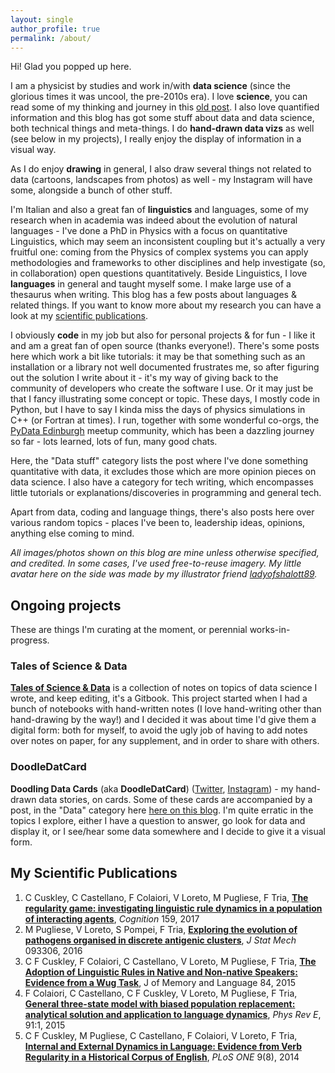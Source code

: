 ```yaml
---
layout: single
author_profile: true
permalink: /about/
---
```


Hi! Glad you popped up here.

I am a physicist by studies and work in/with **data science** (since the glorious times it was uncool, the pre-2010s era). I love **science**, you can read some of my thinking and journey in this <a href="{{ site.url }}/crossing-the-barriers" target="_blank">old post</a>. I also love quantified information and this blog has got some stuff about data and data science, both technical things and meta-things. I do **hand-drawn data vizs** as well (see below in my projects), I really enjoy the display of information in a visual way.

As I do enjoy **drawing** in general, I also draw several things not related to data (cartoons, landscapes from photos) as well - my Instagram will have some, alongside a bunch of other stuff.

I'm Italian and also a great fan of **linguistics** and languages, some of my research when in academia was indeed about the evolution of natural languages - I've done a PhD in Physics with a focus on quantitative Linguistics, which may seem an inconsistent coupling but it's actually a very fruitful one: coming from the Physics of complex systems you can apply methodologies and frameworks to other disciplines and help investigate (so, in collaboration) open questions quantitatively. Beside Linguistics, I love **languages** in general and taught myself some. I make large use of a thesaurus when writing. This blog has a few posts about languages & related things. If you want to know more about my research you can have a look at my [scientific publications](#my-scientific-publications).

I obviously **code** in my job but also for personal projects & for fun - I like it and am a great fan of open source (thanks everyone!). There's some posts here which work a bit like tutorials: it may be that something such as an installation or a library not well documented frustrates me, so after figuring out the solution I write about it - it's my way of giving back to the community of developers who create the software I use. Or it may just be that I fancy illustrating some concept or topic.
These days, I mostly code in Python, but I have to say I kinda miss the days of physics simulations in C++ (or Fortran at times). I run, together with some wonderful co-orgs, the <a href="https://www.meetup.com/PyData-Edinburgh" target="_blank">PyData Edinburgh</a> meetup community, which has been a dazzling journey so far - lots learned, lots of fun, many good chats.

Here, the "Data stuff" category lists the post where I've done something quantitative with data, it excludes those which are more opinion pieces on data science. I also have a category for tech writing, which encompasses little tutorials or explanations/discoveries in programming and general tech.

Apart from data, coding and language things, there's also posts here over various random topics - places I've been to, leadership ideas, opinions, anything else coming to mind.

_All images/photos shown on this blog are mine unless otherwise specified, and credited. In some cases, I've used free-to-reuse imagery. My little avatar here on the side was made by my illustrator friend <a href="https://www.instagram.com/ladyofshalott89/" target="_blank">ladyofshalott89</a>._


## Ongoing projects

These are things I'm curating at the moment, or perennial works-in-progress.

### Tales of Science & Data

 <a href="https://martinapugliese.gitbook.io/tales-of-science-and-data/" target="_blank">**Tales of Science & Data**</a> is a collection of notes on topics of data science I wrote, and keep editing, it's a Gitbook. This project started when I had a bunch of notebooks with hand-written notes (I love hand-writing other than hand-drawing by the way!) and I decided it was about time I'd give them a digital form: both for myself, to avoid the ugly job of having to add notes over notes on paper, for any supplement, and in order to share with others.

### DoodleDatCard

**Doodling Data Cards** (aka **DoodleDatCard**) (<a href="https://twitter.com/DoodleDatCard" target="_blank">Twitter</a>, <a href="https://www.instagram.com/doodledatcard/" target="_blank">Instagram</a>) - my hand-drawn data stories, on cards. Some of these cards are accompanied by a post, in the "Data" category here <a href="/categories/#data" target="_blank">here on this blog</a>. I'm quite erratic in the topics I explore, either I have a question to answer, go look for data and display it, or I see/hear some data somewhere and I decide to give it a visual form.

## My Scientific Publications

1. C Cuskley, C Castellano, F Colaiori, V Loreto, M Pugliese, F Tria, [**The regularity game: investigating linguistic rule dynamics in a population of interacting agents**](https://www.sciencedirect.com/science/article/abs/pii/S0010027716302670), _Cognition_ 159, 2017
2. M Pugliese, V Loreto, S Pompei, F Tria, [**Exploring the evolution of pathogens organised in discrete antigenic clusters**](https://iopscience.iop.org/article/10.1088/1742-5468/2016/09/093306/meta), _J Stat Mech_ 093306, 2016
3. C F Cuskley, F Colaiori, C Castellano, V Loreto, M Pugliese, F Tria, [**The Adoption of Linguistic Rules in Native and Non-native Speakers: Evidence from a Wug Task**](https://www.sciencedirect.com/science/article/pii/S0749596X15000790), J of Memory and Language 84, 2015
4. F Colaiori, C Castellano, C F Cuskley, V Loreto, M Pugliese, F Tria, [**General three-state model with biased population replacement: analytical solution and application to language dynamics**](https://journals.aps.org/pre/abstract/10.1103/PhysRevE.91.012808), _Phys Rev E_, 91:1, 2015
5. C F Cuskley, M Pugliese, C Castellano, F Colaiori, V Loreto, F Tria, [**Internal and External Dynamics in Language: Evidence from Verb Regularity in a Historical Corpus of English**](https://doi.org/10.1371/journal.pone.0102882), _PLoS ONE_ 9(8), 2014
